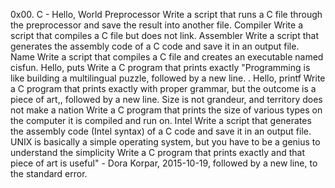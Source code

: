 0x00. C - Hello, World
Preprocessor
Write a script that runs a C file through the preprocessor and save the result into another file.
 Compiler
Write a script that compiles a C file but does not link.
Assembler
Write a script that generates the assembly code of a C code and save it in an output file.
Name
Write a script that compiles a C file and creates an executable named cisfun.
Hello, puts
Write a C program that prints exactly "Programming is like building a multilingual puzzle, followed by a new line.
. Hello, printf
Write a C program that prints exactly with proper grammar, but the outcome is a piece of art,, followed by a new line.
 Size is not grandeur, and territory does not make a nation
Write a C program that prints the size of various types on the computer it is compiled and run on.
Intel
Write a script that generates the assembly code (Intel syntax) of a C code and save it in an output file.
UNIX is basically a simple operating system, but you have to be a genius to understand the simplicity
Write a C program that prints exactly and that piece of art is useful" - Dora Korpar, 2015-10-19, followed by a new line, to the standard error.
